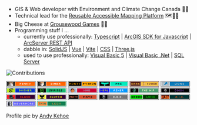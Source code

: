 - GIS & Web developer with Environment and Climate Change Canada :maple_leaf::floppy_disk:
- Technical lead for the [Reusable Accessible Mapping Platform](https://github.com/ramp4-pcar4/ramp4-pcar4) :world_map::mage_man:
- Big Cheese at [Grousewood Games](https://github.com/grousewood-games) :deciduous_tree::bug:
- Programming stuff I ...
  - currently use professionally: [Typescript](https://www.typescriptlang.org/) | [ArcGIS SDK for Javascript](https://developers.arcgis.com/javascript/latest/) | [ArcServer REST API](https://developers.arcgis.com/rest/)
  - dabble in: [SolidJS](https://www.solidjs.com/) | [Vue](https://vuejs.org/) | [Vite](https://vite.dev/) | [CSS](https://www.w3.org/Style/CSS/Overview.en.html) | [Three.js](https://threejs.org/)
  - used to use professionally: [Visual Basic 5](https://en.wikipedia.org/wiki/Visual_Basic_(classic)) | [Visual Basic .Net](https://learn.microsoft.com/en-ca/dotnet/visual-basic/) | [SQL Server](https://www.microsoft.com/en-ca/sql-server)

<img src="https://github-readme-stats.vercel.app/api?username=james-rae&show_icons=true&count_private=false&theme=algolia&include_all_commits=true" alt="Contributions" />
 
![](badges/penny.png) ![](badges/simba.png) ![](badges/montypython.png) ![](badges/prs.png) ![](badges/darktower.png) ![](badges/lions.png) ![](badges/bogner.png) ![](badges/sprites.png) ![](badges/mad.png) ![](badges/nealasher.png) ![](badges/thehip.png) ![](badges/doom.png) ![](badges/slash.png) ![](badges/clutch.png) ![](badges/mattmays.png) ![](badges/coc.png) ![](badges/greenlung.png) ![](badges/aic.png) ![](badges/nevermore.png) ![](badges/lizzy.png)

Profile pic by [Andy Kehoe](https://andykehoe.art/)